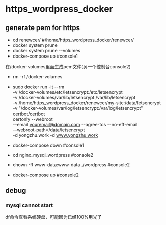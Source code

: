 # https_wordpress_docker

## generate pem for https
* cd renewcer/  #/home/https_wordpress_docker/renewcer/
* docker system prune
* docker system prune --volumes
* docker-compose up #console1

在/docker-volumes里面生成pem文件(另一个控制台console2)
* rm -rf /docker-volumes 
* sudo docker run -it --rm \
-v /docker-volumes/etc/letsencrypt:/etc/letsencrypt \
-v /docker-volumes/var/lib/letsencrypt:/var/lib/letsencrypt \
-v /home/https_wordpress_docker/renewcer/my-site:/data/letsencrypt \
-v "/docker-volumes/var/log/letsencrypt:/var/log/letsencrypt" \
certbot/certbot \
certonly --webroot \
--email youremail@domain.com --agree-tos --no-eff-email \
--webroot-path=/data/letsencrypt \
-d yongzhu.work -d www.yongzhu.work


* docker-compose down #console1
* cd nginx_mysql_wordpress #console2
* chown -R www-data:www-data  ./wordpress  #console2
* docker-compose up #console2



## debug

### mysql cannot start
df命令查看系统硬盘，可能因为已经100%用光了
